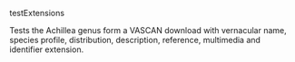 testExtensions

Tests the Achillea genus form a VASCAN download
with vernacular name, species profile, distribution, description, reference, multimedia and identifier extension.
